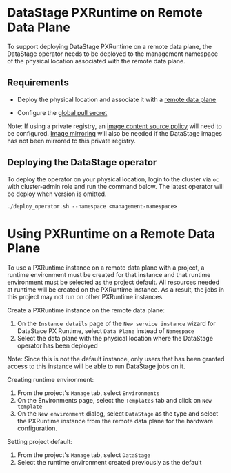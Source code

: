 # DataStage PXRuntime on Remote Data Plane

To support deploying DataStage PXRuntime on a remote data plane, the DataStage operator needs to be deployed to the management namespace of the physical location associated with the remote data plane.

## Requirements

- Deploy the physical location and associate it with a [remote data plane](https://www.ibm.com/docs/en/cloud-paks/cp-data/5.0.x?topic=instances-deploying-remote-data-plane)

- Configure the [global pull secret](https://www.ibm.com/docs/en/cloud-paks/cp-data/5.0.x?topic=cluster-updating-global-image-pull-secret)

Note: If using a private registry, an [image content source policy](https://www.ibm.com/docs/en/cloud-paks/cp-data/5.0.x?topic=registry-configuring-image-content-source-policy) will need to be configured. [Image mirroring](https://www.ibm.com/docs/en/cloud-paks/cp-data/5.0.x?topic=registry-mirroring-images-directly-private-container) will also be needed if the DataStage images has not been mirrored to this private registry.

## Deploying the DataStage operator

To deploy the operator on your physical location, login to the cluster via `oc` with cluster-admin role and run the command below. The latest operator will be deploy when version is omitted.

```
./deploy_operator.sh --namespace <management-namespace>
```

# Using PXRuntime on a Remote Data Plane
To use a PXRuntime instance on a remote data plane with a project, a runtime environment must be created for that instance and that runtime environment must be selected as the project default. All resources needed at runtime will be created on the PXRuntime instance. As a result, the jobs in this project may not run on other PXRuntime instances.

Create a PXRuntime instance on the remote data plane:
1. On the `Instance details` page of the `New service instance` wizard for DataStace PX Runtime, select `Data Plane` instead of `Namespace`
2. Select the data plane with the physical location where the DataStage operator has been deployed

Note: Since this is not the default instance, only users that has been granted access to this instance will be able to run DataStage jobs on it.

Creating runtime environment:
1. From the project's `Manage` tab, select `Environments`
2. On the Environments page, select the `Templates` tab and click on `New template`
3. On the `New environment` dialog, select `DataStage` as the type and select the PXRuntime instance from the remote data plane for the hardware configuration.

Setting project default:
1. From the project's `Manage` tab, select `DataStage`
2. Select the runtime environment created previously as the default